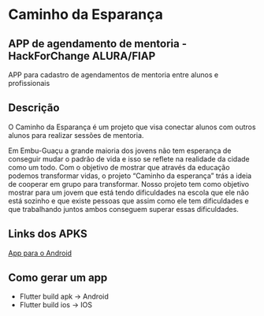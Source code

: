 # Caminho da Esparança 

## APP de agendamento de mentoria - HackForChange ALURA/FIAP

APP para cadastro de agendamentos de mentoria entre alunos e profissionais

## Descrição

O Caminho da Esparança é um projeto que visa conectar alunos com outros alunos para realizar sessões de mentoria.

Em Embu-Guaçu a grande maioria dos jovens não tem esperança de conseguir mudar o padrão de vida e isso se reflete na realidade da cidade como um todo. Com o objetivo de mostrar que através da educação podemos transformar vidas, o projeto “Caminho da esperança” trás a ideia de cooperar em grupo para transformar. Nosso projeto tem como objetivo mostrar para um jovem que está tendo dificuldades na escola que ele não está sozinho e que existe pessoas que assim como ele tem dificuldades e que trabalhando juntos ambos conseguem superar essas dificuldades. 

## Links dos APKS 
[App para o Android](HackForChange/HackForChangeApp/build/app/outputs/flutter-apk/app-debug.apk)

## Como gerar um app 
 - Flutter build apk -> Android
 - Flutter build ios -> IOS


